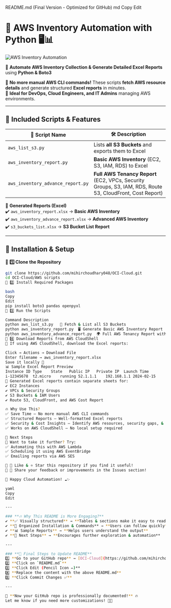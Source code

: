 README.md (Final Version - Optimized for GitHub)
md
Copy
Edit
# 🚀 AWS Inventory Automation with Python 🖥️📊  

![AWS Inventory Automation](https://user-images.githubusercontent.com/123456789/your-banner-image.png)

📌 **Automate AWS Inventory Collection & Generate Detailed Excel Reports** using **Python & Boto3**  

🔹 **No more manual AWS CLI commands!** These scripts **fetch AWS resource details** and generate structured **Excel reports** in minutes.  
🔹 **Ideal for DevOps, Cloud Engineers, and IT Admins** managing AWS environments.

---

## 📂 **Included Scripts & Features**
| 🚀 Script Name | 🛠️ Description |
|--------------|---------------------------|
| `aws_list_s3.py` | Lists **all S3 Buckets** and exports them to Excel |
| `aws_inventory_report.py` | **Basic AWS Inventory** (EC2, S3, IAM, RDS) to Excel |
| `aws_inventory_advance_report.py` | **Full AWS Tenancy Report** (EC2, VPCs, Security Groups, S3, IAM, RDS, Route 53, CloudFront, Cost Report) |

📌 **Generated Reports (Excel)**  
✔️ `aws_inventory_report.xlsx` → **Basic AWS Inventory**  
✔️ `aws_inventory_advance_report.xlsx` → **Advanced AWS Inventory**  
✔️ `s3_buckets_list.xlsx` → **S3 Bucket List Report**  

---

## 🔧 **Installation & Setup**
🚀 **1️⃣ Clone the Repository**
```bash
git clone https://github.com/mihirchoudhary048/OCI-Cloud.git
cd OCI-Cloud/AWS scripts
🚀 2️⃣ Install Required Packages

bash
Copy
Edit
pip install boto3 pandas openpyxl
🚀 3️⃣ Run the Scripts

Command	Description
python aws_list_s3.py	📂 Fetch & List all S3 Buckets
python aws_inventory_report.py	🖥️ Generate Basic AWS Inventory Report (EC2, S3, IAM, RDS)
python aws_inventory_advance_report.py	🌍 Full AWS Tenancy Report with Security Groups, VPCs, CloudFront
🚀 4️⃣ Download Reports from AWS CloudShell
📌 If using AWS CloudShell, download the Excel reports:

Click → Actions → Download File
Enter filename → aws_inventory_report.xlsx
Save it locally 📂
📊 Sample Excel Report Preview
Instance ID	Type	State	Public IP	Private IP	Launch Time
i-12345678	t2.micro	running	52.1.1.1	192.168.1.1	2024-02-15
📌 Generated Excel reports contain separate sheets for:
✔️ EC2 Instances
✔️ VPCs & Security Groups
✔️ S3 Buckets & IAM Users
✔️ Route 53, CloudFront, and AWS Cost Report

🔥 Why Use This?
✅ Save Time – No more manual AWS CLI commands
✅ Structured Reports – Well-formatted Excel reports
✅ Security & Cost Insights – Identify AWS resources, security gaps, & cost breakdown
✅ Works on AWS CloudShell – No local setup required

🚀 Next Steps
📌 Want to take it further? Try:
✅ Automating this with AWS Lambda
✅ Scheduling it using AWS EventBridge
✅ Emailing reports via AWS SES

📌 💙 Like & ⭐ Star this repository if you find it useful!
📌 📢 Share your feedback or improvements in the Issues section!

🚀 Happy Cloud Automation! ☁️✨

yaml
Copy
Edit

---

### **🔥 Why This README is More Engaging?**
✔ **✅ Visually structured** → **Tables & sections make it easy to read**  
✔ **📂 Organized Installation & Commands** → **Users can follow quickly**  
✔ **📊 Sample Reports** → **Helps users understand the output**  
✔ **🚀 Next Steps** → **Encourages further exploration & automation**  

---

### **📌 Final Steps to Update README**
1️⃣ **Go to your GitHub repo** → [OCI-Cloud](https://github.com/mihirchoudhary048/OCI-Cloud)  
2️⃣ **Click on `README.md`**  
3️⃣ **Click Edit (Pencil Icon ✏️)**  
4️⃣ **Replace the content with the above README.md**  
5️⃣ **Click Commit Changes ✅**  

---

🚀 **Now your GitHub repo is professionally documented!** 🔥  
Let me know if you need more customizations! 🎯😊






